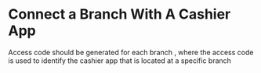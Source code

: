 # Connect a Branch With A Cashier App

Access code should be generated for each branch , where the access code is used to identify the cashier app that is located at a specific branch&#x20;
